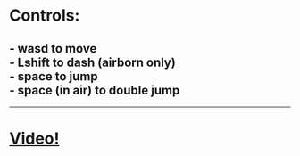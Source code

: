 <h1>Controls:
<h2>
- wasd to move <br>
- Lshift to dash (airborn only)  <br>
- space to jump  <br>
- space (in air) to double jump  <br>
</h2>
<hr>
<h1>
  <a href ="https://youtu.be/5M3P3Hv1cHA">Video!</a>
</h1>


